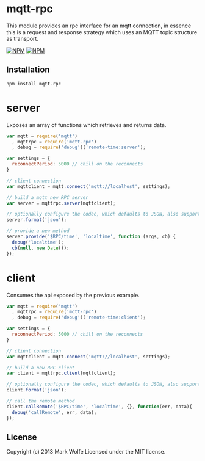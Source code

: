 # mqtt-rpc

This module provides an rpc interface for an mqtt connection, in essence this is a request and response strategy which uses
an MQTT topic structure as transport.

[![NPM](https://nodei.co/npm/mqtt-rpc.png)](https://nodei.co/npm/mqtt-rpc/)
[![NPM](https://nodei.co/npm-dl/mqtt-rpc.png)](https://nodei.co/npm/mqtt-rpc/)

## Installation

```
npm install mqtt-rpc
```

# server

Exposes an array of functions which retrieves and returns data.

```javascript
var mqtt = require('mqtt')
  , mqttrpc = require('mqtt-rpc')
  , debug = require('debug')('remote-time:server');

var settings = {
  reconnectPeriod: 5000 // chill on the reconnects
}

// client connection
var mqttclient = mqtt.connect('mqtt://localhost', settings);

// build a mqtt new RPC server
var server = mqttrpc.server(mqttclient);

// optionally configure the codec, which defaults to JSON, also supports msgpack
server.format('json');

// provide a new method
server.provide('$RPC/time', 'localtime', function (args, cb) {
  debug('localtime');
  cb(null, new Date());
});
```

# client

Consumes the api exposed by the previous example.

```javascript
var mqtt = require('mqtt')
  , mqttrpc = require('mqtt-rpc')
  , debug = require('debug')('remote-time:client');

var settings = {
  reconnectPeriod: 5000 // chill on the reconnects
}

// client connection
var mqttclient = mqtt.connect('mqtt://localhost', settings);

// build a new RPC client
var client = mqttrpc.client(mqttclient);

// optionally configure the codec, which defaults to JSON, also supports msgpack
client.format('json');

// call the remote method
client.callRemote('$RPC/time', 'localtime', {}, function(err, data){
  debug('callRemote', err, data);
});
```

## License
Copyright (c) 2013 Mark Wolfe
Licensed under the MIT license.
